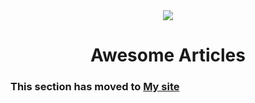 <div align="center">
    <img src="https://img.icons8.com/cute-clipart/100/000000/book.png">
    <h1>
      Awesome Articles
    </h1>
</div>

### This section has moved to [My site](https://pabonsec.github.io)
